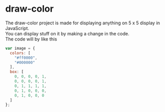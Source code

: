 # draw-color
The draw-color project is made for displaying anything on 5 x 5 display in JavaScript.
<br>
You can display stuff on it by making a change in the code.
<br>
The code will by like this
<br>
```JavaScript
var image = {
  colors: [
    "#ff0000",
    "#000000"
  ],
  box: [
    0, 0, 0, 0, 1,
    0, 0, 0, 0, 1,
    0, 1, 1, 1, 1,
    0, 1, 0, 0, 0,
    0, 1, 0, 0, 0
  ]
};
```
